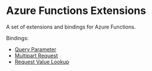 # Azure Functions Extensions

A set of extensions and bindings for Azure Functions.

Bindings:

- [Query Parameter](./docs/query-parameter.md)
- [Multipart Request](./docs/multipart-request.md)
- [Request Value Lookup](./docs/request-value-lookup.md)
